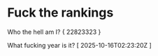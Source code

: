 # Fuck the rankings

Who the hell am I?
{ 22823323 }

What fucking year is it?
[ 2025-10-16T02:23:20Z ]
